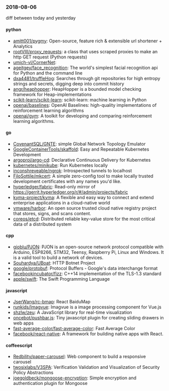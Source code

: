 ### 2018-08-06
diff between today and yesterday

#### python
* [amitt001/pygmy](https://github.com/amitt001/pygmy): Open-source, feature rich & extensible url shortener + Analytics 
* [rootVIII/proxy_requests](https://github.com/rootVIII/proxy_requests): a class that uses scraped proxies to make an http GET request (Python requests)
* [umich-vl/CornerNet](https://github.com/umich-vl/CornerNet): 
* [ageitgey/face_recognition](https://github.com/ageitgey/face_recognition): The world's simplest facial recognition api for Python and the command line
* [dxa4481/truffleHog](https://github.com/dxa4481/truffleHog): Searches through git repositories for high entropy strings and secrets, digging deep into commit history
* [angr/heaphopper](https://github.com/angr/heaphopper): HeapHopper is a bounded model checking framework for Heap-implementations
* [scikit-learn/scikit-learn](https://github.com/scikit-learn/scikit-learn): scikit-learn: machine learning in Python
* [openai/baselines](https://github.com/openai/baselines): OpenAI Baselines: high-quality implementations of reinforcement learning algorithms
* [openai/gym](https://github.com/openai/gym): A toolkit for developing and comparing reinforcement learning algorithms.

#### go
* [CovenantSQL/GNTE](https://github.com/CovenantSQL/GNTE): simple Global Network Topology Emulator
* [GoogleContainerTools/skaffold](https://github.com/GoogleContainerTools/skaffold): Easy and Repeatable Kubernetes Development
* [argoproj/argo-cd](https://github.com/argoproj/argo-cd): Declarative Continuous Delivery for Kubernetes
* [kubernetes/minikube](https://github.com/kubernetes/minikube): Run Kubernetes locally
* [inconshreveable/ngrok](https://github.com/inconshreveable/ngrok): Introspected tunnels to localhost
* [FiloSottile/mkcert](https://github.com/FiloSottile/mkcert): A simple zero-config tool to make locally trusted development certificates with any names you'd like.
* [hyperledger/fabric](https://github.com/hyperledger/fabric): Read-only mirror of https://gerrit.hyperledger.org/r/#/admin/projects/fabric
* [kyma-project/kyma](https://github.com/kyma-project/kyma): A flexible and easy way to connect and extend enterprise applications in a cloud-native world
* [vmware/harbor](https://github.com/vmware/harbor): An open source trusted cloud native registry project that stores, signs, and scans content.
* [coreos/etcd](https://github.com/coreos/etcd): Distributed reliable key-value store for the most critical data of a distributed system

#### cpp
* [gioblu/PJON](https://github.com/gioblu/PJON): PJON is an open-source network protocol compatible with Arduino, ESP8266, STM32, Teensy, Raspberry Pi, Linux and Windows. It is a valid tool to build a network of devices.
* [Souhardya/UBoat](https://github.com/Souhardya/UBoat): HTTP Botnet Project
* [google/protobuf](https://github.com/google/protobuf): Protocol Buffers - Google's data interchange format
* [facebookincubator/fizz](https://github.com/facebookincubator/fizz): C++14 implementation of the TLS-1.3 standard
* [apple/swift](https://github.com/apple/swift): The Swift Programming Language

#### javascript
* [JserWang/rc-bmap](https://github.com/JserWang/rc-bmap): React BaiduMap
* [runkids/Imagvue](https://github.com/runkids/Imagvue):  Imagvue is a image processing component for Vue.js
* [shzlw/zeu](https://github.com/shzlw/zeu): A JavaScript library for real-time visualization
* [oncebot/pushbar.js](https://github.com/oncebot/pushbar.js): Tiny javascript plugin for creating sliding drawers in web apps
* [fast-average-color/fast-average-color](https://github.com/fast-average-color/fast-average-color): Fast Average Color
* [facebook/react-native](https://github.com/facebook/react-native): A framework for building native apps with React.

#### coffeescript
* [Redbility/paper-carousel](https://github.com/Redbility/paper-carousel): Web component to build a responsive carousel
* [twosixlabs/V3SPA](https://github.com/twosixlabs/V3SPA): Verification Validation and Visualization of Security Policy Abstractions
* [joegoldbeck/mongoose-encryption](https://github.com/joegoldbeck/mongoose-encryption): Simple encryption and authentication plugin for Mongoose
